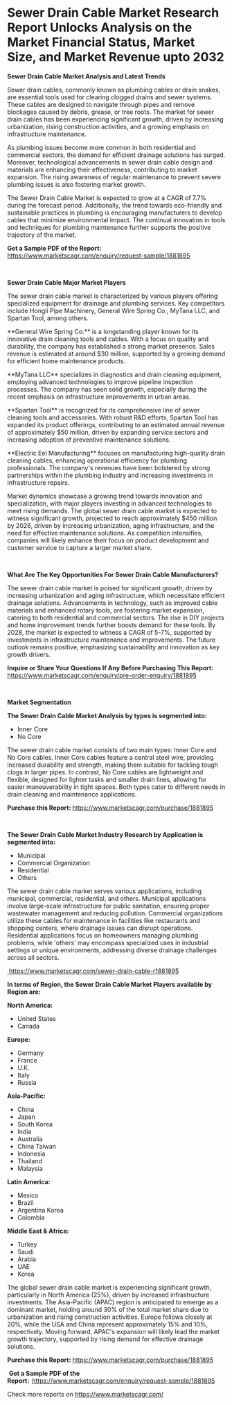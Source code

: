 <p><h1>Sewer Drain Cable Market Research Report Unlocks Analysis on the Market Financial Status, Market Size, and Market Revenue upto 2032</h1></p><p><strong>Sewer Drain Cable Market Analysis and Latest Trends</strong></p>
<p><p>Sewer drain cables, commonly known as plumbing cables or drain snakes, are essential tools used for clearing clogged drains and sewer systems. These cables are designed to navigate through pipes and remove blockages caused by debris, grease, or tree roots. The market for sewer drain cables has been experiencing significant growth, driven by increasing urbanization, rising construction activities, and a growing emphasis on infrastructure maintenance.</p><p>As plumbing issues become more common in both residential and commercial sectors, the demand for efficient drainage solutions has surged. Moreover, technological advancements in sewer drain cable design and materials are enhancing their effectiveness, contributing to market expansion. The rising awareness of regular maintenance to prevent severe plumbing issues is also fostering market growth.</p><p>The Sewer Drain Cable Market is expected to grow at a CAGR of 7.7% during the forecast period. Additionally, the trend towards eco-friendly and sustainable practices in plumbing is encouraging manufacturers to develop cables that minimize environmental impact. The continual innovation in tools and techniques for plumbing maintenance further supports the positive trajectory of the market.</p></p>
<p><strong>Get a Sample PDF of the Report:&nbsp;</strong> <a href="https://www.marketscagr.com/enquiry/request-sample/1881895?utm_campaign=2650&utm_medium=2&utm_source=Github&utm_content=ia&utm_term=11042025&utm_id=sewer-drain-cable">https://www.marketscagr.com/enquiry/request-sample/1881895</a></p>
<p>&nbsp;</p>
<p><strong>Sewer Drain Cable Major Market Players</strong></p>
<p><p>The sewer drain cable market is characterized by various players offering specialized equipment for drainage and plumbing services. Key competitors include Hongli Pipe Machinery, General Wire Spring Co., MyTana LLC, and Spartan Tool, among others.</p><p>**General Wire Spring Co.** is a longstanding player known for its innovative drain cleaning tools and cables. With a focus on quality and durability, the company has established a strong market presence. Sales revenue is estimated at around $30 million, supported by a growing demand for efficient home maintenance products. </p><p>**MyTana LLC** specializes in diagnostics and drain cleaning equipment, employing advanced technologies to improve pipeline inspection processes. The company has seen solid growth, especially during the recent emphasis on infrastructure improvements in urban areas.</p><p>**Spartan Tool** is recognized for its comprehensive line of sewer cleaning tools and accessories. With robust R&D efforts, Spartan Tool has expanded its product offerings, contributing to an estimated annual revenue of approximately $50 million, driven by expanding service sectors and increasing adoption of preventive maintenance solutions.</p><p>**Electric Eel Manufacturing** focuses on manufacturing high-quality drain cleaning cables, enhancing operational efficiency for plumbing professionals. The company's revenues have been bolstered by strong partnerships within the plumbing industry and increasing investments in infrastructure repairs.</p><p>Market dynamics showcase a growing trend towards innovation and specialization, with major players investing in advanced technologies to meet rising demands. The global sewer drain cable market is expected to witness significant growth, projected to reach approximately $450 million by 2026, driven by increasing urbanization, aging infrastructure, and the need for effective maintenance solutions. As competition intensifies, companies will likely enhance their focus on product development and customer service to capture a larger market share.</p></p>
<p>&nbsp;</p>
<p><strong>What Are The Key Opportunities For Sewer Drain Cable Manufacturers?</strong></p>
<p><p>The sewer drain cable market is poised for significant growth, driven by increasing urbanization and aging infrastructure, which necessitate efficient drainage solutions. Advancements in technology, such as improved cable materials and enhanced rotary tools, are fostering market expansion, catering to both residential and commercial sectors. The rise in DIY projects and home improvement trends further boosts demand for these tools. By 2028, the market is expected to witness a CAGR of 5-7%, supported by investments in infrastructure maintenance and improvements. The future outlook remains positive, emphasizing sustainability and innovation as key growth drivers.</p></p>
<p><strong>Inquire or Share Your Questions If Any Before Purchasing This Report:</strong> <a href="https://www.marketscagr.com/enquiry/pre-order-enquiry/1881895?utm_campaign=2650&utm_medium=2&utm_source=Github&utm_content=ia&utm_term=11042025&utm_id=sewer-drain-cable">https://www.marketscagr.com/enquiry/pre-order-enquiry/1881895</a></p>
<p>&nbsp;</p>
<p><strong>Market Segmentation</strong></p>
<p><strong>The Sewer Drain Cable Market Analysis by types is segmented into:</strong></p>
<p><ul><li>Inner Core</li><li>No Core</li></ul></p>
<p><p>The sewer drain cable market consists of two main types: Inner Core and No Core cables. Inner Core cables feature a central steel wire, providing increased durability and strength, making them suitable for tackling tough clogs in larger pipes. In contrast, No Core cables are lightweight and flexible, designed for lighter tasks and smaller drain lines, allowing for easier maneuverability in tight spaces. Both types cater to different needs in drain cleaning and maintenance applications.</p></p>
<p><strong>Purchase this Report:&nbsp;</strong><a href="https://www.marketscagr.com/purchase/1881895?utm_campaign=2650&utm_medium=2&utm_source=Github&utm_content=ia&utm_term=11042025&utm_id=sewer-drain-cable">https://www.marketscagr.com/purchase/1881895</a></p>
<p>&nbsp;</p>
<p><strong>The Sewer Drain Cable Market Industry Research by Application is segmented into:</strong></p>
<p><ul><li>Municipal</li><li>Commercial Organization</li><li>Residential</li><li>Others</li></ul></p>
<p><p>The sewer drain cable market serves various applications, including municipal, commercial, residential, and others. Municipal applications involve large-scale infrastructure for public sanitation, ensuring proper wastewater management and reducing pollution. Commercial organizations utilize these cables for maintenance in facilities like restaurants and shopping centers, where drainage issues can disrupt operations. Residential applications focus on homeowners managing plumbing problems, while 'others' may encompass specialized uses in industrial settings or unique environments, addressing diverse drainage challenges across all sectors.</p></p>
<p><a href="https://www.marketscagr.com/sewer-drain-cable-r1881895?utm_campaign=2650&utm_medium=2&utm_source=Github&utm_content=ia&utm_term=11042025&utm_id=sewer-drain-cable">&nbsp;https://www.marketscagr.com/sewer-drain-cable-r1881895</a></p>
<p><strong>In terms of Region, the Sewer Drain Cable Market Players available by Region are:</strong></p>
<p>
    <p> <strong> North America: </strong>
        <ul>
            <li>United States</li>
            <li>Canada</li>
        </ul>
        </p> 
    <p> <strong> Europe: </strong>
        <ul>
            <li>Germany</li>
            <li>France</li>
            <li>U.K.</li>
            <li>Italy</li>
            <li>Russia</li>
        </ul>
        </p> 
    <p> <strong> Asia-Pacific: </strong>
        <ul>
            <li>China</li>
            <li>Japan</li>
            <li>South Korea</li>
            <li>India</li>
            <li>Australia</li>
            <li>China Taiwan</li>
            <li>Indonesia</li>
            <li>Thailand</li>
            <li>Malaysia</li>
        </ul>
        </p> 
    <p> <strong> Latin America: </strong>
        <ul>
            <li>Mexico</li>
            <li>Brazil</li>
            <li>Argentina Korea</li>
            <li>Colombia</li>
        </ul>
        </p> 
    <p> <strong> Middle East & Africa: </strong>
        <ul>
            <li>Turkey</li>
            <li>Saudi</li>
            <li>Arabia</li>
            <li>UAE</li>
            <li>Korea</li>
        </ul>
    </p>
    </p>
<p><p>The global sewer drain cable market is experiencing significant growth, particularly in North America (25%), driven by increased infrastructure investments. The Asia-Pacific (APAC) region is anticipated to emerge as a dominant market, holding around 30% of the total market share due to urbanization and rising construction activities. Europe follows closely at 20%, while the USA and China represent approximately 15% and 10%, respectively. Moving forward, APAC's expansion will likely lead the market growth trajectory, supported by rising demand for effective drainage solutions.</p></p>
<p><strong>Purchase this Report: </strong><a href="https://www.marketscagr.com/purchase/1881895?utm_campaign=2650&utm_medium=2&utm_source=Github&utm_content=ia&utm_term=11042025&utm_id=sewer-drain-cable">https://www.marketscagr.com/purchase/1881895</a></p>
<p>&nbsp;<strong>Get a Sample PDF of the Report:&nbsp;&nbsp;</strong><a href="https://www.marketscagr.com/enquiry/request-sample/1881895?utm_campaign=2650&utm_medium=2&utm_source=Github&utm_content=ia&utm_term=11042025&utm_id=sewer-drain-cable">https://www.marketscagr.com/enquiry/request-sample/1881895</a></p>
<p><strong></strong></p>
<p>Check more reports on <a href="https://www.marketscagr.com/?utm_campaign=2650&utm_medium=2&utm_source=Github&utm_content=ia&utm_term=11042025&utm_id=sewer-drain-cable">https://www.marketscagr.com/</a></p>